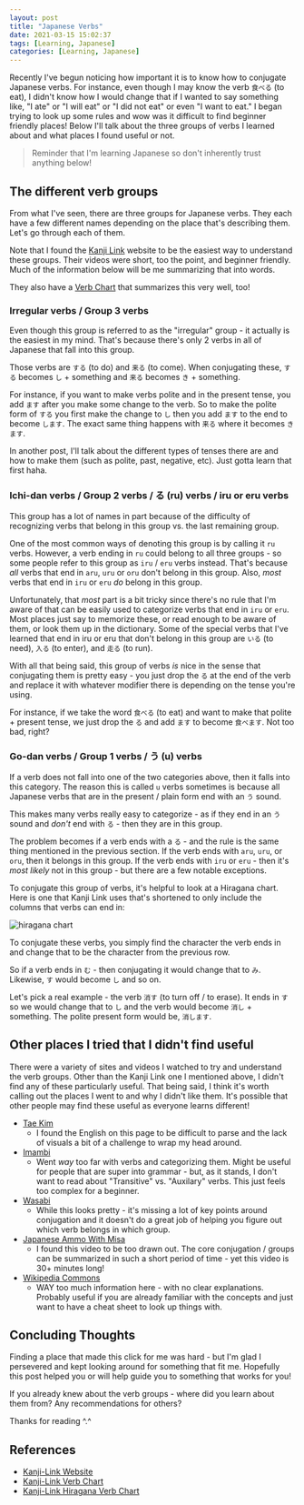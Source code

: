 ```yaml
---
layout: post
title: "Japanese Verbs"
date: 2021-03-15 15:02:37
tags: [Learning, Japanese]
categories: [Learning, Japanese]
---
```


Recently I've begun noticing how important it is to know how to conjugate
Japanese verbs. For instance, even though I may know the verb `食べる` (to eat),
I didn't know how I would change that if I wanted to say something like,
"I ate" or "I will eat" or "I did not eat" or even "I want to eat." I began
trying to look up some rules and wow was it difficult to find beginner friendly
places! Below I'll talk about the three groups of verbs I learned about and
what places I found useful or not.

> Reminder that I'm learning Japanese so don't inherently trust anything below!

## The different verb groups

From what I've seen, there are three groups for Japanese verbs. They each have
a few different names depending on the place that's describing them. Let's go
through each of them.

Note that I found the [Kanji Link](https://www.kanji-link.com/en/grammar/n5/)
website to be the easiest way to understand these groups. Their videos were
short, too the point, and beginner friendly. Much of the information below
will be me summarizing that into words.

They also have a [Verb Chart](https://www.kanji-link.com/docs/en_gram_n5_verbgroups.png)
that summarizes this very well, too!

### Irregular verbs / Group 3 verbs

Even though this group is referred to as the "irregular" group - it actually is
the easiest in my mind. That's because there's only 2 verbs in all of
Japanese that fall into this group.

Those verbs are `する` (to do) and `来る` (to come). When conjugating these,
`する` becomes `し` + something and `来る` becomes `き` + something.

For instance, if you want to make verbs polite and in the present tense,
you add `ます` after you make some change to the verb. So to make the polite
form of `する` you first make the change to `し` then you add `ます` to
the end to become `します`. The exact same thing happens with `来る` where it
becomes `きます`.

In another post, I'll talk about the different types of tenses there are and how
to make them (such as polite, past, negative, etc). Just gotta learn that first haha.

### Ichi-dan verbs / Group 2 verbs / る (ru) verbs / iru or eru verbs

This group has a lot of names in part because of the difficulty of recognizing
verbs that belong in this group vs. the last remaining group.

One of the most common ways of denoting this group is by calling it `ru` verbs.
However, a verb ending in `ru` could belong to all three groups - so some
people refer to this group as `iru` / `eru` verbs instead. That's because _all_ verbs
that end in `aru`, `uru` or `oru` don't belong in this group. Also, _most_ verbs
that end in `iru` or `eru` _do_ belong in this group.

Unfortunately, that _most_ part is a bit tricky since there's no rule that I'm
aware of that can be easily used to categorize verbs that end in `iru` or `eru`.
Most places just say to memorize these, or read enough to be aware of them, or
look them up in the dictionary. Some of the special verbs that I've learned that
end in iru or eru that don't belong in this group are `いる` (to need),
`入る` (to enter), and `走る` (to run).

With all that being said, this group of verbs _is_ nice in the sense that
conjugating them is pretty easy - you just drop the `る` at the end of the verb
and replace it with whatever modifier there is depending on the tense you're
using.

For instance, if we take the word `食べる` (to eat) and want to make that polite +
present tense, we just drop the `る` and add `ます` to become `食べます`. Not too bad,
right?

### Go-dan verbs / Group 1 verbs / う (u) verbs

If a verb does not fall into one of the two categories above, then it falls into
this category. The reason this is called `u` verbs sometimes is because all Japanese
verbs that are in the present / plain form end with an `う` sound.

This makes many verbs really easy to categorize - as if they end in an `う` sound and
_don't_ end with `る` - then they are in this group.

The problem becomes if a verb ends with a `る` - and the rule is the same thing
mentioned in the previous section. If the verb ends with `aru`, `uru`, or `oru`,
then it belongs in this group. If the verb ends with `iru` or `eru` - then it's
_most likely_ not in this group - but there are a few notable exceptions.

To conjugate this group of verbs, it's helpful to look at a Hiragana chart. Here
is one that Kanji Link uses that's shortened to only include the columns that verbs
can end in:

![hiragana chart](https://www.kanji-link.com/docs/en_gram_n5_verb_masu.png)

To conjugate these verbs, you simply find the character the verb ends in and change
that to be the character from the previous row.

So if a verb ends in `む` - then conjugating it would change that to `み`. Likewise,
`す` would become `し` and so on.

Let's pick a real example - the verb `消す` (to turn off / to erase). It ends in
`す` so we would change that to `し` and the verb would become `消し` + something.
The polite present form would be, `消します`.

## Other places I tried that I didn't find useful

There were a variety of sites and videos I watched to try and understand the
verb groups. Other than the Kanji Link one I mentioned above, I didn't find
any of these particularly useful. That being said, I think it's worth calling
out the places I went to and why I didn't like them. It's possible that other
people may find these useful as everyone learns different!

- [Tae Kim](www.guidetojapanese.org/learn/verb-basics/)
  - I found the English on this page to be difficult to parse and the lack of visuals a bit of a challenge to wrap my head around.
- [Imambi](http://www.imabi.net/regularverbsi.htm)
  - Went _way_ too far with verbs and categorizing them. Might be useful for people that are super into grammar - but, as it stands, I don't want to read about "Transitive" vs. "Auxilary" verbs. This just feels too complex for a beginner.
- [Wasabi](https://www.wasabi-jpn.com/japanese-grammar/japanese-verbs-u-verbs-and-ru-verbs-and-conjugation/)
  - While this looks pretty - it's missing a lot of key points around conjugation and it doesn't do a great job of helping you figure out which verb belongs in which group.
- [Japanese Ammo With Misa](https://www.youtube.com/watch?v=V4simApUbuI)
  - I found this video to be too drawn out. The core conjugation / groups can be summarized in such a short period of time - yet this video is 30+ minutes long!
- [Wikipedia Commons](https://upload.wikimedia.org/wikipedia/commons/6/68/AMB_Japanese_Verbs.pdf)
  - WAY too much information here - with no clear explanations. Probably useful if you are already familiar with the concepts and just want to have a cheat sheet to look up things with.

## Concluding Thoughts

Finding a place that made this click for me was hard - but I'm glad I persevered and
kept looking around for something that fit me. Hopefully this post helped you or will
help guide you to something that works for you!

If you already knew about the verb groups - where did you learn about them from? Any
recommendations for others?

Thanks for reading ^.^

## References

- [Kanji-Link Website](https://www.kanji-link.com/en/grammar/n5/)
- [Kanji-Link Verb Chart](https://www.kanji-link.com/docs/en_gram_n5_verbgroups.png)
- [Kanji-Link Hiragana Verb Chart](https://www.kanji-link.com/docs/en_gram_n5_verb_masu.png)
